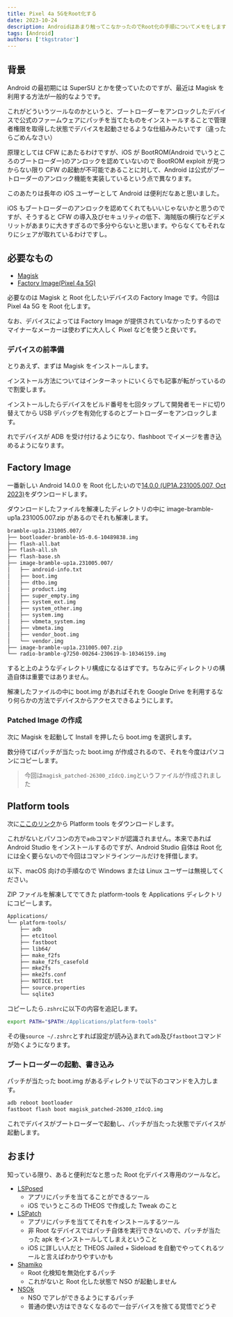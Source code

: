 ```yaml
---
title: Pixel 4a 5GをRoot化する
date: 2023-10-24
description: Androidはあまり触ってこなかったのでRoot化の手順についてメモをします
tags: [Android]
authors: ['tkgstrator']
---
```


## 背景

Android の最初期には SuperSU とかを使っていたのですが、最近は Magisk を利用する方法が一般的なようです。

これがどういうツールなのかというと、ブートローダーをアンロックしたデバイスで公式のファームウェアにパッチを当てたものをインストールすることで管理者権限を取得した状態でデバイスを起動させるような仕組みみたいです（違ったらごめんなさい）

原理としては CFW にあたるわけですが、iOS が BootROM(Android でいうところのブートローダー)のアンロックを認めていないので BootROM exploit が見つからない限り CFW の起動が不可能であることに対して、Android は公式がブートローダーのアンロック機能を実装しているという点で異なります。

このあたりは長年の iOS ユーザーとして Android は便利だなあと思いました。

iOS もブートローダーのアンロックを認めてくれてもいいじゃないかと思うのですが、そうすると CFW の導入及びセキュリティの低下、海賊版の横行などデメリットがあまりに大きすぎるので多分やらないと思います。やらなくてもそれなりにシェアが取れているわけですし。

## 必要なもの

- [Magisk](https://github.com/topjohnwu/Magisk/releases)
- [Factory Image(Pixel 4a 5G)](https://developers.google.com/android/images#bramble)

必要なのは Magisk と Root 化したいデバイスの Factory Image です。今回は Pixel 4a 5G を Root 化します。

なお、デバイスによっては Factory Image が提供されていなかったりするのでマイナーなメーカーは使わずに大人しく Pixel などを使うと良いです。

### デバイスの前準備

とりあえず、まずは Magisk をインストールします。

インストール方法についてはインターネットにいくらでも記事が転がっているので割愛します。

インストールしたらデバイスをビルド番号を七回タップして開発者モードに切り替えてから USB デバッグを有効化するのとブートローダーをアンロックします。

れでデバイスが ADB を受け付けるようになり、flashboot でイメージを書き込めるようになります。

## Factory Image

一番新しい Android 14.0.0 を Root 化したいので[14.0.0 (UP1A.231005.007, Oct 2023)](https://dl.google.com/dl/android/aosp/bramble-up1a.231005.007-factory-fc548663.zip)をダウンロードします。

ダウンロードしたファイルを解凍したディレクトリの中に image-bramble-up1a.231005.007.zip があるのでそれも解凍します。

```zsh
bramble-up1a.231005.007/
├── bootloader-bramble-b5-0.6-10489838.img
├── flash-all.bat
├── flash-all.sh
├── flash-base.sh
├── image-bramble-up1a.231005.007/
│   ├── android-info.txt
│   ├── boot.img
│   ├── dtbo.img
│   ├── product.img
│   ├── super_empty.img
│   ├── system_ext.img
│   ├── system_other.img
│   ├── system.img
│   ├── vbmeta_system.img
│   ├── vbmeta.img
│   ├── vendor_boot.img
│   └── vendor.img
├── image-bramble-up1a.231005.007.zip
└── radio-bramble-g7250-00264-230619-b-10346159.img
```

すると上のようなディレクトリ構成になるはずです。ちなみにディレクトリの構造自体は重要ではありません。

解凍したファイルの中に boot.img があればそれを Google Drive を利用するなり何らかの方法でデバイスからアクセスできるようにします。

### Patched Image の作成

次に Magisk を起動して Install を押したら boot.img を選択します。

数分待てばパッチが当たった boot.img が作成されるので、それを今度はパソコンにコピーします。

> 今回は`magisk_patched-26300_zIdcQ.img`というファイルが作成されました

## Platform tools

次に[ここのリンク](https://developer.android.com/studio/releases/platform-tools)から Platform tools をダウンロードします。

これがないとパソコンの方で`adb`コマンドが認識されません。本来であれば Android Studio をインストールするのですが、Android Studio 自体は Root 化には全く要らないので今回はコマンドラインツールだけを拝借します。

以下、macOS 向けの手順なので Windows または Linux ユーザーは無視してください。

ZIP ファイルを解凍してでてきた platform-tools を Applications ディレクトリにコピーします。

```zsh
Applications/
└── platform-tools/
    ├── adb
    ├── etc1tool
    ├── fastboot
    ├── lib64/
    ├── make_f2fs
    ├── make_f2fs_casefold
    ├── mke2fs
    ├── mke2fs.conf
    ├── NOTICE.txt
    ├── source.properties
    └── sqlite3
```

コピーしたら`.zshrc`に以下の内容を追記します。

```zsh
export PATH="$PATH:/Applications/platform-tools"
```

その後`source ~/.zshrc`とすれば設定が読み込まれて`adb`及び`fastboot`コマンドが効くようになります。

### ブートローダーの起動、書き込み

パッチが当たった boot.img があるディレクトリで以下のコマンドを入力します。

```zsh
adb reboot bootloader
fastboot flash boot magisk_patched-26300_zIdcQ.img
```

これでデバイスがブートローダーで起動し、パッチが当たった状態でデバイスが起動します。

## おまけ

知っている限り、あると便利だなと思った Root 化デバイス専用のツールなど。

- [LSPosed](https://github.com/LSPosed/LSPosed)
  - アプリにパッチを当てることができるツール
  - iOS でいうところの THEOS で作成した Tweak のこと
- [LSPatch](https://github.com/LSPosed/LSPatch)
  - アプリにパッチを当ててそれをインストールするツール
  - 非 Root なデバイスではパッチ自体を実行できないので、パッチが当たった apk をインストールしてしまえということ
  - iOS に詳しい人だと THEOS Jailed + Sideload を自動でやってくれるツールと言えばわかりやすいかも
- [Shamiko](https://github.com/LSPosed/LSPosed.github.io/releases)
  - Root 化検知を無効化するパッチ
  - これがないと Root 化した状態で NSO が起動しません
- [NSOk](https://github.com/Coxxs/NSOk)
  - NSO でアレができるようにするパッチ
  - 普通の使い方はできなくなるので一台デバイスを捨てる覚悟でどうぞ

